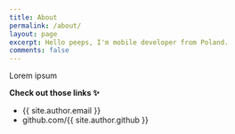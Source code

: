 ```yaml
---
title: About
permalink: /about/
layout: page
excerpt: Hello peeps, I'm mobile developer from Poland.
comments: false
---
```


Lorem ipsum

**Check out those links ✨**

- {{ site.author.email }}
- github.com/{{ site.author.github }}
